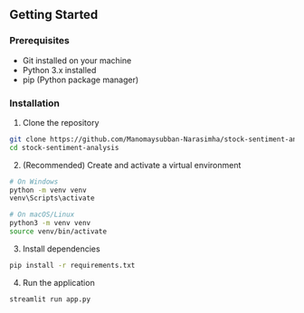 ## Getting Started

### Prerequisites
- Git installed on your machine
- Python 3.x installed
- pip (Python package manager)

### Installation

1. Clone the repository
```bash
git clone https://github.com/Manomaysubban-Narasimha/stock-sentiment-analysis
cd stock-sentiment-analysis
```

2. (Recommended) Create and activate a virtual environment
```bash
# On Windows
python -m venv venv
venv\Scripts\activate

# On macOS/Linux
python3 -m venv venv
source venv/bin/activate
```

3. Install dependencies
```bash
pip install -r requirements.txt
```

4. Run the application
```bash
streamlit run app.py
```
```
